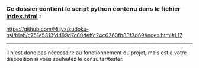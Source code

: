 ### Ce dossier contient le script python contenu dans le fichier [index.html](../index.html) :

https://github.com/Niilyx/sudoku-nsi/blob/c751e5313fdd99d7c60deffc24c6260fb83f3d69/index.html#L17

<hr style="height: 2px;">

Il n'est donc pas nécessaire au fonctionnement du projet, mais est à votre disposition si vous souhaitez le consulter/tester.